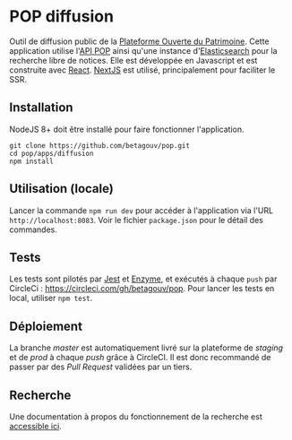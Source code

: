 # POP diffusion

Outil de diffusion public de la [Plateforme Ouverte du Patrimoine](https://www.pop.culture.gouv.fr/). Cette application utilise l'[API POP](https://github.com/betagouv/pop/tree/master/apps/api) ainsi qu'une instance d'[Elasticsearch](https://www.elastic.co/fr/products/elasticsearch) pour la recherche libre de notices. Elle est développée en Javascript et est construite avec [React](https://reactjs.org/). [NextJS](https://nextjs.org/) est utilisé, principalement pour faciliter le SSR.

## Installation

NodeJS 8+ doit être installé pour faire fonctionner l'application.

```
git clone https://github.com/betagouv/pop.git
cd pop/apps/diffusion
npm install
```

## Utilisation (locale)

Lancer la commande `npm run dev` pour accéder à l'application via l'URL `http://localhost:8083`. Voir le fichier `package.json` pour le détail des commandes.

## Tests

Les tests sont pilotés par [Jest](https://jestjs.io/) et [Enzyme](http://airbnb.io/enzyme/), et exécutés à chaque `push` par CircleCi : https://circleci.com/gh/betagouv/pop. Pour lancer les tests en local, utiliser `npm test`.

## Déploiement

La branche _master_ est automatiquement livré sur la plateforme de _staging_ et de _prod_ à chaque _push_ grâce à CircleCI. Il est donc recommandé de passer par des _Pull Request_ validées par un tiers.

## Recherche

Une documentation à propos du fonctionnement de la recherche est [accessible ici](https://github.com/betagouv/pop/blob/master/apps/diffusion/ABOUT_SEARCH.md).

